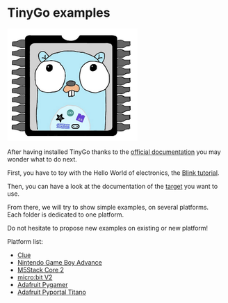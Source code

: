 # TinyGo examples

<img src="tinygo-examples.png" width="300"/>

After having installed TinyGo thanks to the [official documentation](https://tinygo.org/getting-started/install/) you may wonder what to do next.

First, you have to toy with the Hello World of electronics, the [Blink tutorial](https://tinygo.org/docs/tutorials/blinky/). 

Then, you can have a look at the documentation of the [target](https://tinygo.org/docs/reference/microcontrollers/) you want to use.

From there, we will try to show simple examples, on several platforms.<br/>
Each folder is dedicated to one platform.

Do not hesitate to propose new examples on existing or new platform!

Platform list:
- [Clue](Clue/)
- [Nintendo Game Boy Advance](gba/)
- [M5Stack Core 2](M5Core2/)
- [micro:bit V2](microbitv2/)
- [Adafruit Pygamer](pygamer/)
- [Adafruit Pyportal Titano](titano/)
